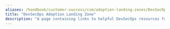 ```yaml
---
aliases: /handbook/customer-success/csm/adoption-landing-zones/DevSecOps
title: "DevSecOps Adoption Landing Zone"
description: "A page containing links to helpful DevSecOps resources for the CSM team and our customers"
---
```







